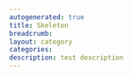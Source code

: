 ```yaml
---
autogenerated: true
title: Skeleton
breadcrumb: 
layout: category
categories: 
description: test description
---
```


